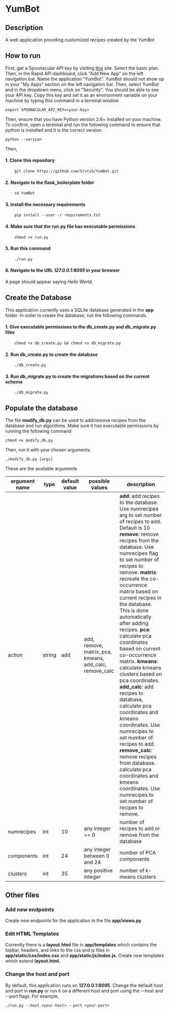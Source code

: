 # YumBot

## Description
A web application providing customized recipes created by the YumBot

## How to run

First, get a Spoonacular API key by visiting [this](https://rapidapi.com/spoonacular/api/recipe-food-nutrition/pricing) site. Select the basic plan. Then, in the Rapid API dashboard, click "Add New App" on the left navigation bar. Name the application "YumBot".  YumBot should not show up in your "My Apps" section on the left navigation bar. Then, select YumBot and in the dropdown menu, click on "Security". You should be able to see your API key. Copy this key and set it as an environment variable on your machine by typing this command in a terminal window

    export SPOONACULAR_API_KEY=<your-key>

Then, ensure that you have Python version 2.6+ installed on your machine. To confirm,
open a terminal and run the following command to ensure that python is installed and it is the correct version.

    python --version
Then,
#### 1. Clone this repository


        git clone https://github.com/SrutiG/YumBot.git
#### 2. Navigate to the flask_boilerplate folder

        cd YumBot
#### 3. Install the necessary requirements
    
        pip install --user -r requirements.txt
#### 4. Make sure that the run.py file has executable permissions

        chmod +x run.py
#### 5. Run this command

        ./run.py
#### 6. Navigate to the URL *127.0.0.1:8095* in your browser
   A page should appear saying *Hello World*.
   
## Create the Database

This application currently uses a SQLite database generated in the **app** folder. In order to create the database, run the following commands.

#### 1. Give executable permissions to the db_create.py and db_migrate.py files
        chmod +x db_create.py && chmod +x db_migrate.py
        
#### 2. Run db_create.py to create the database
        ./db_create.py
        
#### 3. Run db_migrate.py to create the migrations based on the current schema
        ./db_migrate.py
        
## Populate the database

The file **modify_db.py** can be used to add/remove recipes from the database and run algorithms. Make sure it has executable permissions by running the following command
            
    chmod +x modify_db.py
    
Then, run it with your chosen arguments.

    ./modify_db.py [args]
    
These are the available arguments

| argument name | type   | default value | possible values                                                    | description                                                                                                                                                                                                                                                                                                                                |
|---------------|--------|---------------|--------------------------------------------------------------------|--------------------------------------------------------------------------------------------------------------------------------------------------------------------------------------------------------------------------------------------------------------------------------------------------------------------------------------------|
| action        | string | add           | add, remove, matrix, pca, kmeans, add_calc, remove_calc | **add**: add recipes to the database. Use numrecipes arg to set number of recipes to add. Default is 10  **remove**: remove recipes from the database. Use numrecipes flag to set number of recipes to remove.  **matrix**: recreate the co-occurrence matrix based on current recipes in the database. This is done automatically after adding recipes.  **pca**: calculate pca coordinates based on current co-occurrence matrix. **kmeans**: calculate kmeans clusters based on pca coordinates.  **add_calc**: add recipes to database, calculate pca coordinates and kmeans coordinates. Use numrecipes to set number of recipes to add.  **remove_calc**: remove recipes from database. calculate pca coordinates and kmeans coordinates. Use numrecipes to set number of recipes to remove.|
| numrecipes    | int    | 10            | any integer >= 0                                                   | number of recipes to add or remove from the database                                                                                                                                                                                                                                                                                       |
| components    | int    | 24            | any integer between 0 and 24                                       | number of PCA components                                                                                                                                                                                                                                                                                                                   |
| clusters      | int    | 35            | any positive integer                                               | number of k-means clusters 
   
## Other files

### Add new endpoints
Create new endpoints for the application in the file **app/views.py**

### Edit HTML Templates
Currently there is a **layout.html** file in **app/templates** which contains the topbar, headers, and links to the css and js files in **app/static/css/index.css** and **app/static/js/index.js**.
Create new templates which extend **layout.html**.

### Change the host and port
By default, this application runs on **127.0.0.1:8095**. Change the default host and port in **run.py** or run it on a different host and port using the --host and --port flags. For example,

    ./run.py --host <your-host> --port <your-port>
